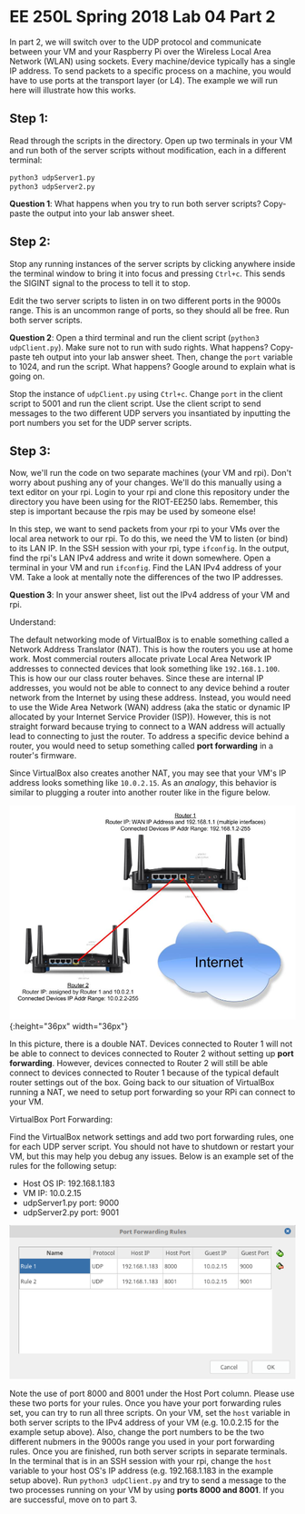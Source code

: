 # **EE 250L Spring 2018 Lab 04 Part 2**

In part 2, we will switch over to the UDP protocol and communicate between your
VM and your Raspberry Pi over the Wireless Local Area Network (WLAN) using
sockets. Every machine/device typically has a single IP address. To send packets 
to a specific process on a machine, you would have to use ports at the transport
layer (or L4). The example we will run here will illustrate how this works.

## Step 1:

Read through the scripts in the directory. Open up two terminals in your VM and 
run both of the server scripts without modification, each in a different 
terminal:

    python3 udpServer1.py
    python3 udpServer2.py

**Question 1**: What happens when you try to run both server scripts? Copy-paste the 
output into your lab answer sheet.

## Step 2:

Stop any running instances of the server scripts by clicking anywhere inside the
terminal window to bring it into focus and pressing `Ctrl+c`. This sends the 
SIGINT signal to the process to tell it to stop.

Edit the two server scripts to listen in on two different ports in the 9000s 
range. This is an uncommon range of ports, so they should all be free. Run both 
server scripts. 

**Question 2**: Open a third terminal and run the client script 
(`python3 udpClient.py`). Make sure not to run with sudo rights. What happens? 
Copy-paste teh output into your lab answer sheet. Then, change the `port` 
variable to 1024, and run the script. What happens? Google around to explain 
what is going on.

Stop the instance of `udpClient.py` using `Ctrl+c`. Change `port` in the client
script to 5001 and run the client script. Use the client script to send messages
to the two different UDP servers you insantiated by inputting the port numbers 
you set for the UDP server scripts.

## Step 3:

Now, we'll run the code on two separate machines (your VM and rpi). Don't worry 
about pushing any of your changes. We'll do this manually using a text editor
on your rpi. Login to your rpi and clone this repository under the directory you 
have been using for the RIOT-EE250 labs. Remember, this step is important 
because the rpis may be used by someone else!

In this step, we want to send packets from your rpi to your VMs over the local area network 
to our rpi. To do this, we need the VM to listen (or bind) to its LAN IP. In 
the SSH session with your rpi, type `ifconfig`. In the output, find the rpi's
LAN IPv4 address and write it down somewhere. Open a terminal in your VM and 
run `ifconfig`. Find the LAN IPv4 address of your VM. Take a look at mentally
note the differences of the two IP addresses.

**Question 3**: In your answer sheet, list out the IPv4 address of your VM and
rpi. 

Understand:

The default networking mode of VirtualBox is to enable something called a 
Network Address Translator (NAT). This is how the routers you use at home work.
Most commercial routers allocate private Local Area Network IP addresses to 
connected devices that look something like `192.168.1.100`. This is how our
our class router behaves. Since these are internal IP addresses,
you would not be able to connect to any device behind a router network from the
Internet by using these address. Instead, you would need to use the Wide Area
Network (WAN) address (aka the static or dynamic IP allocated by your Internet
Service Provider (ISP)). However, this is not straight forward because trying 
to connect to a WAN address will actually lead to connecting to just the router.
To address a specific device behind a router, you would need to setup something 
called **port forwarding** in a router's firmware.

Since VirtualBox also creates another NAT, you may see that your VM's IP address
looks something like `10.0.2.15`. As an *analogy*, this behavior is similar to 
plugging a router into another router like in the figure below.

![Picture](double_NAT.jpg){:height="36px" width="36px"}

In this picture, there is a double NAT. Devices connected to Router 1 will not
be able to connect to devices connected to Router 2 without setting up 
**port forwarding**. However, devices connected to Router 2 will 
still be able connect to devices connected to Router 1 because of the typical 
default router settings out of the box. Going back to our situation of 
VirtualBox running a NAT, we need to setup port forwarding so your RPi can 
connect to your VM.

VirtualBox Port Forwarding:

Find the VirtualBox network settings and add two port forwarding rules, one for
each UDP server script. You should not have to shutdown or restart your VM, but
this may help you debug any issues. Below is an example set of the rules for the
following setup:

 * Host OS IP: 192.168.1.183
 * VM IP: 10.0.2.15
 * udpServer1.py port: 9000
 * udpServer2.py port: 9001

 ![Picture](vbox_ip_forwarding.png)

Note the use of port 8000 and 8001 under the Host Port column. Please use these
two ports for your rules. Once you have your port forwarding rules set, 
you can try to run all three scripts. On your VM, set the `host` variable in 
both server scripts to the IPv4 address of your VM (e.g. 10.0.2.15 for the example setup above). Also, change 
the port numbers to be the two different nubmers in the 9000s range you used in
your port forwarding rules. Once you are finished, run both server scripts in
separate terminals. In the terminal that is in an SSH session with your rpi, 
change the `host` variable to your host OS's IP address (e.g. 192.168.1.183 in
the example setup above). Run `python3 udpClient.py` and try to send a message
to the two processes running on your VM by using **ports 8000 and 8001**. If you
are successful, move on to part 3.
